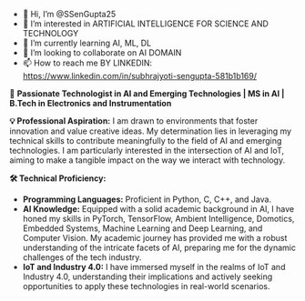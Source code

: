 - 👋 Hi, I’m @SSenGupta25
- 👀 I’m interested in ARTIFICIAL INTELLIGENCE FOR SCIENCE AND TECHNOLOGY
- 🌱 I’m currently learning AI, ML, DL
- 💞️ I’m looking to collaborate on AI DOMAIN
- 📫 How to reach me BY LINKEDIN: https://www.linkedin.com/in/subhrajyoti-sengupta-581b1b169/

🚀 **Passionate Technologist in AI and Emerging Technologies | MS in AI | B.Tech in Electronics and Instrumentation**

**💡 Professional Aspiration:**
I am drawn to environments that foster innovation and value creative ideas. My determination lies in leveraging my technical skills to contribute meaningfully to the field of AI and emerging technologies. I am particularly interested in the intersection of AI and IoT, aiming to make a tangible impact on the way we interact with technology.

**🛠️ Technical Proficiency:**
- **Programming Languages:** Proficient in Python, C, C++, and Java.
- **AI Knowledge:** Equipped with a solid academic background in AI, I have honed my skills in PyTorch, TensorFlow, Ambient Intelligence, Domotics, Embedded Systems, Machine Learning and Deep Learning, and Computer Vision. My academic journey has provided me with a robust understanding of the intricate facets of AI, preparing me for the dynamic challenges of the tech industry.
- **IoT and Industry 4.0:** I have immersed myself in the realms of IoT and Industry 4.0, understanding their implications and actively seeking opportunities to apply these technologies in real-world scenarios.

<!---
SSenGupta25/SSenGupta25 is a ✨ special ✨ repository because its `README.md` (this file) appears on your GitHub profile.
You can click the Preview link to take a look at your changes.
--->
